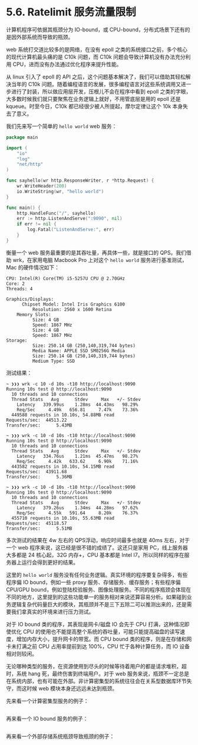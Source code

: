 # 5.6. Ratelimit 服务流量限制

计算机程序可依据其瓶颈分为 IO-bound，或 CPU-bound，分布式场景下还有的是因外部系统而导致的瓶颈。

web 系统打交道比较多的是网络，在没有 epoll 之类的系统接口之前，多个核心的现代计算机最头痛的是 C10k 问题，而 C10k 问题会导致计算机没有办法充分利用 CPU，进而没有办法通过优化程序来提升性能。

从 linux 引入了 epoll 的 API 之后，这个问题基本解决了，我们可以借助其轻松解决当年的 C10k 问题。随着编程语言的发展，很多编程语言对这些系统调用又进一步进行了封装，所以做应用层开发，压根儿不会在程序中看到 epoll 之类的字眼，大多数时候我们就只要聚焦在业务逻辑上就好，不用管底层是用的 epoll 还是 kqueue。时至今日，C10k 都已经很少被人所提起，摩尔定律让这个 10k 本身失去了意义。

我们先来写一个简单的 `hello world` web 服务：

```go
package main

import (
	"io"
	"log"
	"net/http"
)

func sayhello(wr http.ResponseWriter, r *http.Request) {
	wr.WriteHeader(200)
	io.WriteString(wr, "hello world")
}

func main() {
	http.HandleFunc("/", sayhello)
	err := http.ListenAndServe(":9090", nil)
	if err != nil {
		log.Fatal("ListenAndServe:", err)
	}
}
```

衡量一个 web 服务最重要的是其吞吐量，再具体一些，就是接口的 QPS。我们借助 wrk，在家用电脑 Macbook Pro 上对这个 `hello world` 服务进行基准测试，Mac 的硬件情况如下：

```shell
CPU: Intel(R) Core(TM) i5-5257U CPU @ 2.70GHz
Core: 2
Threads: 4

Graphics/Displays:
      Chipset Model: Intel Iris Graphics 6100
          Resolution: 2560 x 1600 Retina
    Memory Slots:
          Size: 4 GB
          Speed: 1867 MHz
          Size: 4 GB
          Speed: 1867 MHz
Storage:
          Size: 250.14 GB (250,140,319,744 bytes)
          Media Name: APPLE SSD SM0256G Media
          Size: 250.14 GB (250,140,319,744 bytes)
          Medium Type: SSD
```

测试结果：

```shell
~ ❯❯❯ wrk -c 10 -d 10s -t10 http://localhost:9090
Running 10s test @ http://localhost:9090
  10 threads and 10 connections
  Thread Stats   Avg      Stdev     Max   +/- Stdev
    Latency   339.99us    1.28ms  44.43ms   98.29%
    Req/Sec     4.49k   656.81     7.47k    73.36%
  449588 requests in 10.10s, 54.88MB read
Requests/sec:  44513.22
Transfer/sec:      5.43MB

~ ❯❯❯ wrk -c 10 -d 10s -t10 http://localhost:9090
Running 10s test @ http://localhost:9090
  10 threads and 10 connections
  Thread Stats   Avg      Stdev     Max   +/- Stdev
    Latency   334.76us    1.21ms  45.47ms   98.27%
    Req/Sec     4.42k   633.62     6.90k    71.16%
  443582 requests in 10.10s, 54.15MB read
Requests/sec:  43911.68
Transfer/sec:      5.36MB

~ ❯❯❯ wrk -c 10 -d 10s -t10 http://localhost:9090
Running 10s test @ http://localhost:9090
  10 threads and 10 connections
  Thread Stats   Avg      Stdev     Max   +/- Stdev
    Latency   379.26us    1.34ms  44.28ms   97.62%
    Req/Sec     4.55k   591.64     8.20k    76.37%
  455710 requests in 10.10s, 55.63MB read
Requests/sec:  45118.57
Transfer/sec:      5.51MB
```

多次测试的结果在 4w 左右的 QPS浮动，响应时间最多也就是 40ms 左右，对于一个 web 程序来说，这已经是很不错的成绩了。这还只是家用 PC，线上服务器大多都是 24 核心起，32G 内存+，CPU 基本都是 Intel I7。所以同样的程序在服务器上运行会得到更好的结果。

这里的 `hello world` 服务没有任何业务逻辑。真实环境的程序要复杂得多，有些程序偏 IO bound，例如一些 proxy 服务、存储服务、缓存服务；有些程序偏 CPU/GPU bound，例如登陆校验服务、图像处理服务。不同的程序瓶颈会体现在不同的地方，这里提到的这些功能单一的服务相对来说还算容易分析。如果碰到业务逻辑复杂代码量巨大的模块，其瓶颈并不是三下五除二可以推测出来的，还是需要我们拿真实的环境来进行压力测试。

对于 IO bound 类的程序，其表现是网卡/磁盘 IO 会先于 CPU 打满，这种情况即使优化 CPU 的使用也不能提高整个系统的吞吐量，可能只能提高磁盘的读写速度，增加内存大小，提升网卡的带宽。而 CPU bound 类的程序，则是在存储和网卡未打满之前 CPU 占用率提前到达 100%，CPU 忙于各种计算任务，而 IO 设备相对则较闲。

无论哪种类型的服务，在资源使用到尽头的时候等待着用户的都是请求堆积，超时，系统 hang 死，最终伤害到终端用户。对于 web 服务来说，瓶颈不一定总是在系统内部，也有可能在外部。非计算密集型的系统往往会在关系型数据库环节失守，而这时候 web 模块本身还远远未达到瓶颈。

先来看一个计算密集型服务的例子：

```go
```

再来看一个 IO bound 服务的例子：

```go
```

再来看一个外部存储系统瓶颈导致瓶颈的例子：

```go
```
